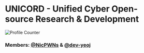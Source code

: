 # UNICORD - Unified Cyber Open-source Research & Development

![Profile Counter](https://komarev.com/ghpvc/?username=UNICORDev&color=blue)

### Members: [@NicPWNs](https://github.com/NicPWNs) & [@dev-yeoj](https://github.com/Dev-Yeoj)
